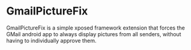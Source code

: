 # GmailPictureFix

GmailPictureFix is a simple xposed framework extension that forces the GMail android app to always display pictures from all senders, without having to individually approve them.